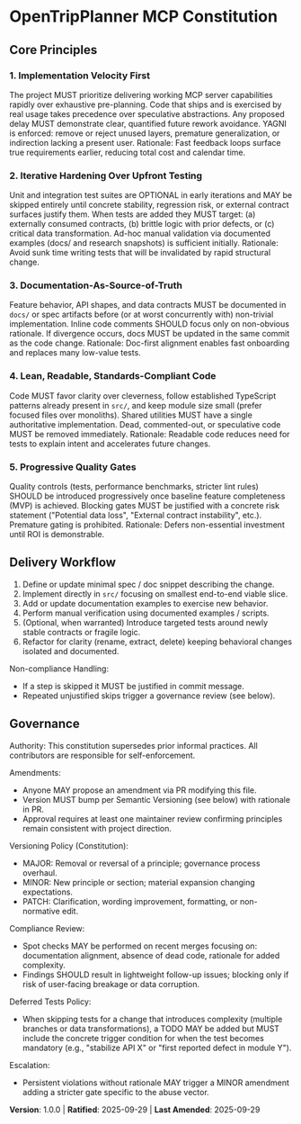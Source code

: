 <!--
Sync Impact Report
Version change: (none prior) -> 1.0.0
Modified principles: (initial set)
Added sections: Core Principles; Delivery Workflow; Governance
Removed sections: N/A
Templates requiring updates:
	.specify/templates/plan-template.md ✅ updated
	.specify/templates/spec-template.md ✅ no change needed (remains generic)
	.specify/templates/tasks-template.md ✅ updated
Follow-up TODOs: None
-->

# OpenTripPlanner MCP Constitution

## Core Principles

### 1. Implementation Velocity First

The project MUST prioritize delivering working MCP server capabilities rapidly over
exhaustive pre-planning. Code that ships and is exercised by real usage takes
precedence over speculative abstractions. Any proposed delay MUST demonstrate
clear, quantified future rework avoidance. YAGNI is enforced: remove or reject
unused layers, premature generalization, or indirection lacking a present user.
Rationale: Fast feedback loops surface true requirements earlier, reducing total
cost and calendar time.

### 2. Iterative Hardening Over Upfront Testing

Unit and integration test suites are OPTIONAL in early iterations and MAY be
skipped entirely until concrete stability, regression risk, or external contract
surfaces justify them. When tests are added they MUST target: (a) externally
consumed contracts, (b) brittle logic with prior defects, or (c) critical data
transformation. Ad-hoc manual validation via documented examples (docs/ and
research snapshots) is sufficient initially. Rationale: Avoid sunk time writing
tests that will be invalidated by rapid structural change.

### 3. Documentation-As-Source-of-Truth

Feature behavior, API shapes, and data contracts MUST be documented in `docs/` or
spec artifacts before (or at worst concurrently with) non-trivial implementation.
Inline code comments SHOULD focus only on non-obvious rationale. If divergence
occurs, docs MUST be updated in the same commit as the code change. Rationale:
Doc-first alignment enables fast onboarding and replaces many low-value tests.

### 4. Lean, Readable, Standards-Compliant Code

Code MUST favor clarity over cleverness, follow established TypeScript patterns
already present in `src/`, and keep module size small (prefer focused files over
monoliths). Shared utilities MUST have a single authoritative implementation.
Dead, commented-out, or speculative code MUST be removed immediately. Rationale:
Readable code reduces need for tests to explain intent and accelerates future
changes.

### 5. Progressive Quality Gates

Quality controls (tests, performance benchmarks, stricter lint rules) SHOULD be
introduced progressively once baseline feature completeness (MVP) is achieved.
Blocking gates MUST be justified with a concrete risk statement ("Potential data
loss", "External contract instability", etc.). Premature gating is prohibited.
Rationale: Defers non-essential investment until ROI is demonstrable.

## Delivery Workflow

1. Define or update minimal spec / doc snippet describing the change.
2. Implement directly in `src/` focusing on smallest end-to-end viable slice.
3. Add or update documentation examples to exercise new behavior.
4. Perform manual verification using documented examples / scripts.
5. (Optional, when warranted) Introduce targeted tests around newly stable
 contracts or fragile logic.
6. Refactor for clarity (rename, extract, delete) keeping behavioral changes
 isolated and documented.

Non-compliance Handling:

- If a step is skipped it MUST be justified in commit message.
- Repeated unjustified skips trigger a governance review (see below).

## Governance

Authority: This constitution supersedes prior informal practices. All
contributors are responsible for self-enforcement.

Amendments:

- Anyone MAY propose an amendment via PR modifying this file.
- Version MUST bump per Semantic Versioning (see below) with rationale in PR.
- Approval requires at least one maintainer review confirming principles remain
 consistent with project direction.

Versioning Policy (Constitution):

- MAJOR: Removal or reversal of a principle; governance process overhaul.
- MINOR: New principle or section; material expansion changing expectations.
- PATCH: Clarification, wording improvement, formatting, or non-normative edit.

Compliance Review:

- Spot checks MAY be performed on recent merges focusing on: documentation
 alignment, absence of dead code, rationale for added complexity.
- Findings SHOULD result in lightweight follow-up issues; blocking only if risk
 of user-facing breakage or data corruption.

Deferred Tests Policy:

- When skipping tests for a change that introduces complexity (multiple branches
 or data transformations), a TODO MAY be added but MUST include the concrete
 trigger condition for when the test becomes mandatory (e.g., "stabilize API X"
 or "first reported defect in module Y").

Escalation:

- Persistent violations without rationale MAY trigger a MINOR amendment adding a
 stricter gate specific to the abuse vector.

**Version**: 1.0.0 | **Ratified**: 2025-09-29 | **Last Amended**: 2025-09-29
